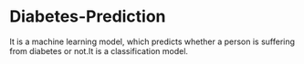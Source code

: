 # Diabetes-Prediction
It is a machine learning model, which predicts whether a person is suffering from diabetes or not.It is a classification model.
